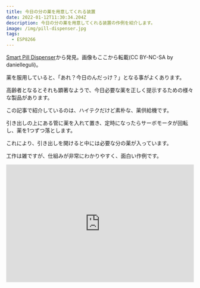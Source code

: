 ```yaml
---
title: 今日の分の薬を用意してくれる装置
date: 2022-01-12T11:30:34.204Z
description: 今日の分の薬を用意してくれる装置の作例を紹介します。
image: /img/pill-dispenser.jpg
tags:
  - ESP8266
---
```

[Smart Pill Dispenser](https://www.instructables.com/Smart-Pill-Dispenser/)から発見。画像もここから転載(CC BY-NC-SA by danielleguli)。

薬を服用していると、「あれ？今日のんだっけ？」となる事がよくあります。

高齢者となるとそれも顕著なようで、今日必要な薬を正しく提示するための様々な製品があります。

この記事で紹介しているのは、ハイテクだけど素朴な、薬供給機です。

引き出しの上にある管に薬を入れて置き、定時になったらサーボモータが回転し、薬を1つずつ落とします。

これにより、引き出しを開けると中には必要な分の薬が入っています。

工作は雑ですが、仕組みが非常にわかりやすく、面白い作例です。

<iframe width="100%" height="315" src="https://www.youtube.com/embed/HoQfOZ1bkvk" title="YouTube video player" frameborder="0" allow="accelerometer; autoplay; clipboard-write; encrypted-media; gyroscope; picture-in-picture" allowfullscreen></iframe>
